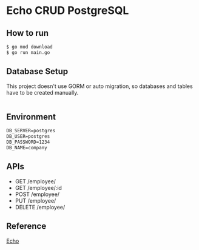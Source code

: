 # Echo CRUD PostgreSQL

## How to run

```cmd
$ go mod download
$ go run main.go
```

## Database Setup

This project doesn't use GORM or auto migration, so databases and tables have to be created manually.

```cmd

```

## Environment

```cmd
DB_SERVER=postgres
DB_USER=postgres
DB_PASSWORD=1234
DB_NAME=company
```

## APIs

- GET /employee/
- GET /employee/:id
- POST /employee/
- PUT /employee/
- DELETE /employee/

## Reference

[Echo](https://echo.labstack.com/)